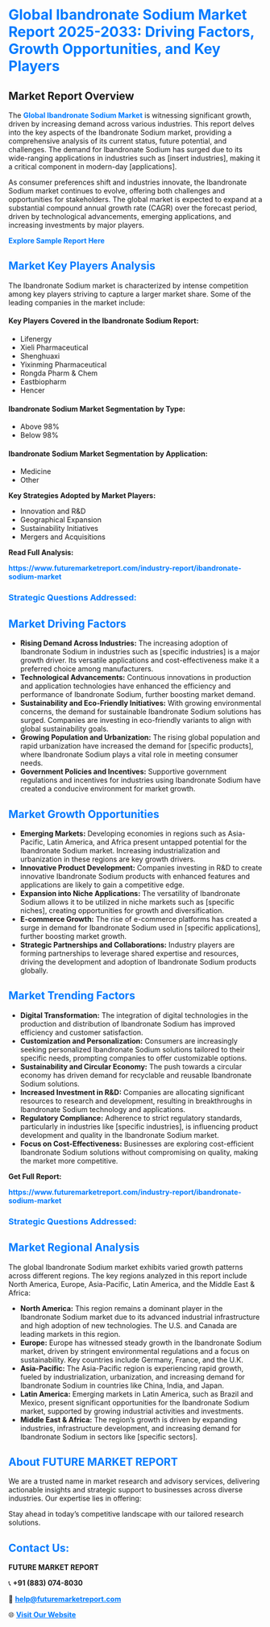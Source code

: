 <h1 style="color: #007BFF;">Global Ibandronate Sodium Market Report 2025-2033: Driving Factors, Growth Opportunities, and Key Players</h1>

<section id="overview">
<h2>Market Report Overview</h2>
<p>The <a href="https://www.futuremarketreport.com/industry-report/ibandronate-sodium-market" style="color: #007BFF; text-decoration: none;"><strong>Global Ibandronate Sodium Market</strong></a> is witnessing significant growth, driven by increasing demand across various industries. This report delves into the key aspects of the Ibandronate Sodium market, providing a comprehensive analysis of its current status, future potential, and challenges. The demand for Ibandronate Sodium has surged due to its wide-ranging applications in industries such as [insert industries], making it a critical component in modern-day [applications].</p>
<p>As consumer preferences shift and industries innovate, the Ibandronate Sodium market continues to evolve, offering both challenges and opportunities for stakeholders. The global market is expected to expand at a substantial compound annual growth rate (CAGR) over the forecast period, driven by technological advancements, emerging applications, and increasing investments by major players.</p>
</section>

<section id="overview">
<p><a href="https://www.futuremarketreport.com/request-sample/reportId=46920" style="color: #007BFF; text-decoration: none;"><strong>Explore Sample Report Here</strong></a></p>
</section>

<section id="key-players">
<h2 style="color: #007BFF;">Market Key Players Analysis</h2>
<p>The Ibandronate Sodium market is characterized by intense competition among key players striving to capture a larger market share. Some of the leading companies in the market include:</p>
<h4>Key Players Covered in the Ibandronate Sodium Report:</h4>
<ul><li>Lifenergy</li><li>Xieli Pharmaceutical</li><li>Shenghuaxi</li><li>Yixinming Pharmaceutical</li><li>Rongda Pharm &amp; Chem</li><li>Eastbiopharm</li><li>Hencer</li></ul>
<h4>Ibandronate Sodium Market Segmentation by Type:</h4>
<ul><li>Above 98%</li><li>Below 98%</li></ul>

<h4>Ibandronate Sodium Market Segmentation by Application:</h4>
<ul><li>Medicine</li><li>Other</li></ul>
<p><strong>Key Strategies Adopted by Market Players:</strong></p>
<ul>
<li>Innovation and R&D</li>
<li>Geographical Expansion</li>
<li>Sustainability Initiatives</li>
<li>Mergers and Acquisitions</li>
</ul>
</section>

<section>
<p><strong>Read Full Analysis: </strong></p><a href="https://www.futuremarketreport.com/industry-report/ibandronate-sodium-market" style="color: #007BFF; text-decoration: none;"><strong>https://www.futuremarketreport.com/industry-report/ibandronate-sodium-market</strong></a>
<h3 style="color: #007BFF;">Strategic Questions Addressed:</h3>
</section>

<section id="driving-factors">
<h2 style="color: #007BFF;">Market Driving Factors</h2>
<ul>
<li><strong>Rising Demand Across Industries:</strong> The increasing adoption of Ibandronate Sodium in industries such as [specific industries] is a major growth driver. Its versatile applications and cost-effectiveness make it a preferred choice among manufacturers.</li>
<li><strong>Technological Advancements:</strong> Continuous innovations in production and application technologies have enhanced the efficiency and performance of Ibandronate Sodium, further boosting market demand.</li>
<li><strong>Sustainability and Eco-Friendly Initiatives:</strong> With growing environmental concerns, the demand for sustainable Ibandronate Sodium solutions has surged. Companies are investing in eco-friendly variants to align with global sustainability goals.</li>
<li><strong>Growing Population and Urbanization:</strong> The rising global population and rapid urbanization have increased the demand for [specific products], where Ibandronate Sodium plays a vital role in meeting consumer needs.</li>
<li><strong>Government Policies and Incentives:</strong> Supportive government regulations and incentives for industries using Ibandronate Sodium have created a conducive environment for market growth.</li>
</ul>
</section>

<section id="growth-opportunities">
<h2 style="color: #007BFF;">Market Growth Opportunities</h2>
<ul>
<li><strong>Emerging Markets:</strong> Developing economies in regions such as Asia-Pacific, Latin America, and Africa present untapped potential for the Ibandronate Sodium market. Increasing industrialization and urbanization in these regions are key growth drivers.</li>
<li><strong>Innovative Product Development:</strong> Companies investing in R&D to create innovative Ibandronate Sodium products with enhanced features and applications are likely to gain a competitive edge.</li>
<li><strong>Expansion into Niche Applications:</strong> The versatility of Ibandronate Sodium allows it to be utilized in niche markets such as [specific niches], creating opportunities for growth and diversification.</li>
<li><strong>E-commerce Growth:</strong> The rise of e-commerce platforms has created a surge in demand for Ibandronate Sodium used in [specific applications], further boosting market growth.</li>
<li><strong>Strategic Partnerships and Collaborations:</strong> Industry players are forming partnerships to leverage shared expertise and resources, driving the development and adoption of Ibandronate Sodium products globally.</li>
</ul>
</section>

<section id="trending-factors">
<h2 style="color: #007BFF;">Market Trending Factors</h2>
<ul>
<li><strong>Digital Transformation:</strong> The integration of digital technologies in the production and distribution of Ibandronate Sodium has improved efficiency and customer satisfaction.</li>
<li><strong>Customization and Personalization:</strong> Consumers are increasingly seeking personalized Ibandronate Sodium solutions tailored to their specific needs, prompting companies to offer customizable options.</li>
<li><strong>Sustainability and Circular Economy:</strong> The push towards a circular economy has driven demand for recyclable and reusable Ibandronate Sodium solutions.</li>
<li><strong>Increased Investment in R&D:</strong> Companies are allocating significant resources to research and development, resulting in breakthroughs in Ibandronate Sodium technology and applications.</li>
<li><strong>Regulatory Compliance:</strong> Adherence to strict regulatory standards, particularly in industries like [specific industries], is influencing product development and quality in the Ibandronate Sodium market.</li>
<li><strong>Focus on Cost-Effectiveness:</strong> Businesses are exploring cost-efficient Ibandronate Sodium solutions without compromising on quality, making the market more competitive.</li>
</ul>
</section>

<section>
<p><strong>Get Full Report: </strong></p><a href="https://www.futuremarketreport.com/industry-report/ibandronate-sodium-market" style="color: #007BFF; text-decoration: none;"><strong>https://www.futuremarketreport.com/industry-report/ibandronate-sodium-market</strong></a>
<h3 style="color: #007BFF;">Strategic Questions Addressed:</h3>
</section>


<section id="regional-analysis">
<h2 style="color: #007BFF;">Market Regional Analysis</h2>
<p>The global Ibandronate Sodium market exhibits varied growth patterns across different regions. The key regions analyzed in this report include North America, Europe, Asia-Pacific, Latin America, and the Middle East & Africa:</p>
<ul>
<li><strong>North America:</strong> This region remains a dominant player in the Ibandronate Sodium market due to its advanced industrial infrastructure and high adoption of new technologies. The U.S. and Canada are leading markets in this region.</li>
<li><strong>Europe:</strong> Europe has witnessed steady growth in the Ibandronate Sodium market, driven by stringent environmental regulations and a focus on sustainability. Key countries include Germany, France, and the U.K.</li>
<li><strong>Asia-Pacific:</strong> The Asia-Pacific region is experiencing rapid growth, fueled by industrialization, urbanization, and increasing demand for Ibandronate Sodium in countries like China, India, and Japan.</li>
<li><strong>Latin America:</strong> Emerging markets in Latin America, such as Brazil and Mexico, present significant opportunities for the Ibandronate Sodium market, supported by growing industrial activities and investments.</li>
<li><strong>Middle East & Africa:</strong> The region’s growth is driven by expanding industries, infrastructure development, and increasing demand for Ibandronate Sodium in sectors like [specific sectors].</li>
</ul>
</section>

<footer>
<h2 style="color: #007BFF;">About FUTURE MARKET REPORT</h2>
<p>We are a trusted name in market research and advisory services, delivering actionable insights and strategic support to businesses across diverse industries. Our expertise lies in offering:</p>

<p>Stay ahead in today’s competitive landscape with our tailored research solutions.</p>

<h2 style="color: #007BFF;">Contact Us:</h2>
<p><strong>FUTURE MARKET REPORT</strong></p>
<p>📞 <strong>+91 (883) 074-8030</strong></p>
<p>📧 <strong><a href="mailto:help@futuremarketreport.com" style="color: #007BFF;">help@futuremarketreport.com</a></strong></p>
<p>🌐 <strong><a href="https://www.futuremarketreport.com/" style="color: #007BFF;">Visit Our Website</a></strong></p>
</footer>